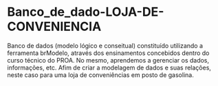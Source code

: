 # Banco_de_dado-LOJA-DE-CONVENIENCIA
Banco de dados (modelo lógico e conseitual) constituído utilizando a ferramenta brModelo, através dos ensinamentos concebidos dentro do curso técnico do PROA. No mesmo, aprendemos a gerenciar os dados, informações, etc. Afim de criar a modelagem de dados e suas relações, neste caso para uma loja de conveniências em posto de gasolina.
